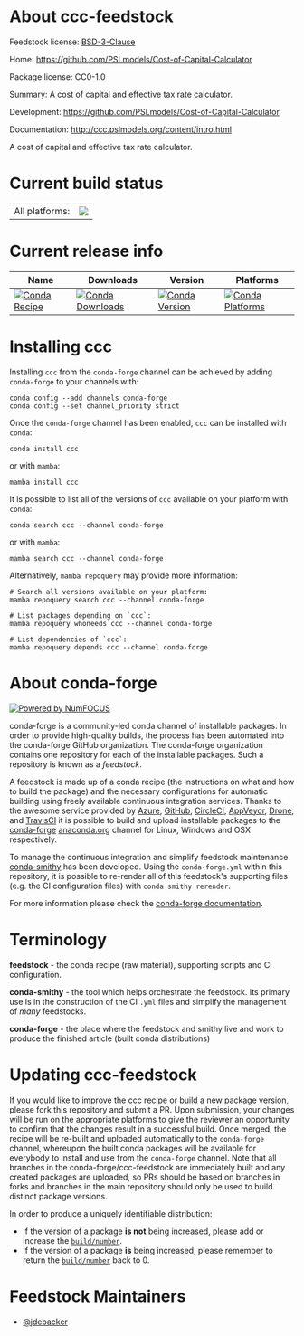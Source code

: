 About ccc-feedstock
===================

Feedstock license: [BSD-3-Clause](https://github.com/conda-forge/ccc-feedstock/blob/main/LICENSE.txt)

Home: https://github.com/PSLmodels/Cost-of-Capital-Calculator

Package license: CC0-1.0

Summary: A cost of capital and effective tax rate calculator.

Development: https://github.com/PSLmodels/Cost-of-Capital-Calculator

Documentation: http://ccc.pslmodels.org/content/intro.html

A cost of capital and effective tax rate calculator.


Current build status
====================


<table><tr><td>All platforms:</td>
    <td>
      <a href="https://dev.azure.com/conda-forge/feedstock-builds/_build/latest?definitionId=12291&branchName=main">
        <img src="https://dev.azure.com/conda-forge/feedstock-builds/_apis/build/status/ccc-feedstock?branchName=main">
      </a>
    </td>
  </tr>
</table>

Current release info
====================

| Name | Downloads | Version | Platforms |
| --- | --- | --- | --- |
| [![Conda Recipe](https://img.shields.io/badge/recipe-ccc-green.svg)](https://anaconda.org/conda-forge/ccc) | [![Conda Downloads](https://img.shields.io/conda/dn/conda-forge/ccc.svg)](https://anaconda.org/conda-forge/ccc) | [![Conda Version](https://img.shields.io/conda/vn/conda-forge/ccc.svg)](https://anaconda.org/conda-forge/ccc) | [![Conda Platforms](https://img.shields.io/conda/pn/conda-forge/ccc.svg)](https://anaconda.org/conda-forge/ccc) |

Installing ccc
==============

Installing `ccc` from the `conda-forge` channel can be achieved by adding `conda-forge` to your channels with:

```
conda config --add channels conda-forge
conda config --set channel_priority strict
```

Once the `conda-forge` channel has been enabled, `ccc` can be installed with `conda`:

```
conda install ccc
```

or with `mamba`:

```
mamba install ccc
```

It is possible to list all of the versions of `ccc` available on your platform with `conda`:

```
conda search ccc --channel conda-forge
```

or with `mamba`:

```
mamba search ccc --channel conda-forge
```

Alternatively, `mamba repoquery` may provide more information:

```
# Search all versions available on your platform:
mamba repoquery search ccc --channel conda-forge

# List packages depending on `ccc`:
mamba repoquery whoneeds ccc --channel conda-forge

# List dependencies of `ccc`:
mamba repoquery depends ccc --channel conda-forge
```


About conda-forge
=================

[![Powered by
NumFOCUS](https://img.shields.io/badge/powered%20by-NumFOCUS-orange.svg?style=flat&colorA=E1523D&colorB=007D8A)](https://numfocus.org)

conda-forge is a community-led conda channel of installable packages.
In order to provide high-quality builds, the process has been automated into the
conda-forge GitHub organization. The conda-forge organization contains one repository
for each of the installable packages. Such a repository is known as a *feedstock*.

A feedstock is made up of a conda recipe (the instructions on what and how to build
the package) and the necessary configurations for automatic building using freely
available continuous integration services. Thanks to the awesome service provided by
[Azure](https://azure.microsoft.com/en-us/services/devops/), [GitHub](https://github.com/),
[CircleCI](https://circleci.com/), [AppVeyor](https://www.appveyor.com/),
[Drone](https://cloud.drone.io/welcome), and [TravisCI](https://travis-ci.com/)
it is possible to build and upload installable packages to the
[conda-forge](https://anaconda.org/conda-forge) [anaconda.org](https://anaconda.org/)
channel for Linux, Windows and OSX respectively.

To manage the continuous integration and simplify feedstock maintenance
[conda-smithy](https://github.com/conda-forge/conda-smithy) has been developed.
Using the ``conda-forge.yml`` within this repository, it is possible to re-render all of
this feedstock's supporting files (e.g. the CI configuration files) with ``conda smithy rerender``.

For more information please check the [conda-forge documentation](https://conda-forge.org/docs/).

Terminology
===========

**feedstock** - the conda recipe (raw material), supporting scripts and CI configuration.

**conda-smithy** - the tool which helps orchestrate the feedstock.
                   Its primary use is in the construction of the CI ``.yml`` files
                   and simplify the management of *many* feedstocks.

**conda-forge** - the place where the feedstock and smithy live and work to
                  produce the finished article (built conda distributions)


Updating ccc-feedstock
======================

If you would like to improve the ccc recipe or build a new
package version, please fork this repository and submit a PR. Upon submission,
your changes will be run on the appropriate platforms to give the reviewer an
opportunity to confirm that the changes result in a successful build. Once
merged, the recipe will be re-built and uploaded automatically to the
`conda-forge` channel, whereupon the built conda packages will be available for
everybody to install and use from the `conda-forge` channel.
Note that all branches in the conda-forge/ccc-feedstock are
immediately built and any created packages are uploaded, so PRs should be based
on branches in forks and branches in the main repository should only be used to
build distinct package versions.

In order to produce a uniquely identifiable distribution:
 * If the version of a package **is not** being increased, please add or increase
   the [``build/number``](https://docs.conda.io/projects/conda-build/en/latest/resources/define-metadata.html#build-number-and-string).
 * If the version of a package **is** being increased, please remember to return
   the [``build/number``](https://docs.conda.io/projects/conda-build/en/latest/resources/define-metadata.html#build-number-and-string)
   back to 0.

Feedstock Maintainers
=====================

* [@jdebacker](https://github.com/jdebacker/)


